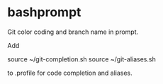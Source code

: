 bashprompt
==========

Git color coding and branch name in prompt.

Add

source ~/git-completion.sh
source ~/git-aliases.sh

to .profile for code completion and aliases.
